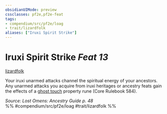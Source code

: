 ```yaml
---
obsidianUIMode: preview
cssclasses: pf2e,pf2e-feat
tags:
- compendium/src/pf2e/loag
- trait/lizardfolk
aliases: ["Iruxi Spirit Strike"]
---
```

# Iruxi Spirit Strike  *Feat 13*  
[lizardfolk](rules/traits/lizardfolk-b1.md "Lizardfolk Ancestry & Heritage Trait")  


Your iruxi unarmed attacks channel the spiritual energy of your ancestors. Any unarmed attacks you acquire from iruxi heritages or ancestry feats gain the effects of a [ghost touch](compendium/equipment/items/ghost-touch.md) property rune (Core Rulebook 584).

*Source: Lost Omens: Ancestry Guide p. 48*  
%% #compendium/src/pf2e/loag #trait/lizardfolk %%
